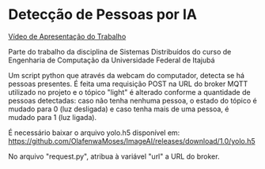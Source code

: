 # Detecção de Pessoas por IA

[Vídeo de Apresentação do Trabalho](https://youtu.be/OqSZh1aJNVk)

Parte do trabalho da disciplina de Sistemas Distribuídos do curso de Engenharia de Computação da Universidade Federal de Itajubá

Um script python que através da webcam do computador, detecta se há pessoas presentes. É feita uma requisição POST na URL do broker MQTT utilizado no projeto e o tópico "light" é alterado conforme a quantidade de pessoas detectadas: caso não tenha nenhuma pessoa, o estado do tópico é mudado para 0 (luz desligada) e caso tenha mais de uma pessoa, é mudado para 1 (luz ligada).

É necessário baixar o arquivo yolo.h5 disponível em: https://github.com/OlafenwaMoses/ImageAI/releases/download/1.0/yolo.h5

No arquivo "request.py", atribua à variável "url" a URL do broker.
